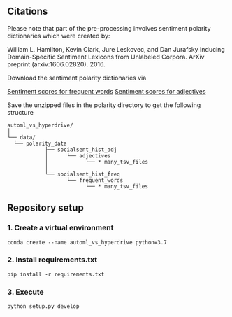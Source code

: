 

## Citations

Please note that part of the pre-processing involves sentiment polarity dictionaries which were created by:

William L. Hamilton, Kevin Clark, Jure Leskovec, and Dan Jurafsky
Inducing Domain-Specific Sentiment Lexicons from Unlabeled Corpora. ArXiv preprint (arxiv:1606.02820). 2016. 

Download the sentiment polarity dictionaries via

[Sentiment scores for frequent words](https://nlp.stanford.edu/projects/socialsent/files/socialsent_hist_freq.zip)
[Sentiment scores for adjectives](https://nlp.stanford.edu/projects/socialsent/files/socialsent_hist_adj.zip)

Save the unzipped files in the polarity directory to get the following structure
```
automl_vs_hyperdrive/
│
└── data/
  └── polarity_data
            ├── socialsent_hist_adj 
            │      └── adjectives
            │            └── * many_tsv_files
            │
            └── socialsent_hist_freq
                   └── frequent_words
                         └── * many_tsv_files
```

## Repository setup


### 1. Create a virtual environment

```
conda create --name automl_vs_hyperdrive python=3.7
```

### 2. Install requirements.txt
```
pip install -r requirements.txt
```
### 3. Execute 
```
python setup.py develop
```